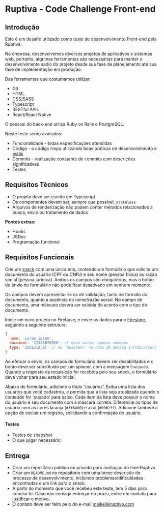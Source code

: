 # Ruptiva - Code Challenge Front-end

## Introdução

Este é um desafio utilizado como teste de desenvolvimento Front-end pela Ruptiva.

Na empresa, desenvolvemos diversos projetos de aplicativos e sistemas web, portanto, algumas ferramentas são necessárias para manter o desenvolvimento sadio do projeto desde sua fase de planejamento até sua fase de implementação em produção.

Das ferramentas que costumamos utilizar:

- Git
- HTML
- CSS/SASS
- Typescript
- RESTful APIs
- React/React Native

O pessoal do back-end utiliza Ruby on Rails e PostgreSQL.

Neste teste serão avaliados:

- Funcionalidade - todas especificações atendidas
- Código - o código limpo utilizando boas práticas de desenvolvimento e [estilo](https://github.com/ruptiva/frontend-styleguide)
- Commits - realização constante de commits com descrições significativas
- Testes
 

## Requisitos Técnicos

- O projeto deve ser escrito em Typescript
- Os componentes devem ser, sempre que possível, `stateless`
- Arquivos de renderização não podem conter métodos relacionados a busca, envio ou tratamento de dados

**Pontos extras:**
- Hooks
- JSDoc
- Programação funcional

## Requisitos Funcionais

Crie um [snack](https://snack.expo.io/) com uma única tela, contendo um formulário que solicita um documento do usuário (CPF ou CNPJ) e seu nome (pessoa física) ou razão social (pessoa jurídica). Ambos os campos são obrigatórios, mas o botão de envio do formulário não pode ficar desativado em nenhum momento.

Os campos devem apresentar erros de validação, tanto no formato do documento, quanto a ausência do nome/razão social. No campo de documento, uma máscara deverá ser exibida de acordo com o tipo do documento.

Inicie um novo projeto no Firebase, e envie os dados para o [Firestore](https://firebase.google.com/docs/firestore/?hl=pt-br), seguindo a seguinte estrutura:

```js
{
  name: 'Lorem ipsum',
  document: '12345678900', // deve conter apenas números
  type: 'individual' // ou 'business' no caso de pessoa jurídica/CNPJ
}
```

Ao efetuar o envio, os campos do formulário devem ser desabilitados e o botão deve ser substituído por um spinner, com a mensagem `Enviando`. Quando a resposta da requisição for recebida pelo seu snack, o formulário deve voltar para seu estado inicial.

Abaixo do formulário, adicione o título 'Usuários'. Exiba uma lista dos usuários que você cadastrou, e permita que a lista seja atualizada quando o conteúdo for 'puxado' para baixo. Cada item da lista deve possuir o nome do usuário e seu documento com a máscara correta. Diferencie os tipos de usuário com as cores laranja (`#ff6a00`) e azul (`#00b2ff`). Adicione também a opção de excluir um registro, solicitando a confirmação do usuário.

#### Testes

- Testes de snapshot
- O que julgar necessário

## Entrega

- Criar um repositório público ou privado para avaliação do time Ruptiva
- Criar um `README.md` no repositório com uma breve descrição do processo de desenvolvimento, incluindo problemas/dificuldades encontradas e um link para o snack.
- A partir do momento que você recebeu este teste, tem 5 dias para concluí-lo. Caso não consiga entregar no prazo, entre em contato para justificar o motivo.
- O contato deve ser feito pelo do e-mail maikel@ruptiva.com
